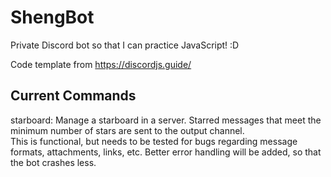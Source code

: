 # ShengBot
Private Discord bot so that I can practice JavaScript! :D  

Code template from https://discordjs.guide/  

## Current Commands

starboard: Manage a starboard in a server. Starred messages that meet the minimum number of stars are sent to the output channel.  
This is functional, but needs to be tested for bugs regarding message formats, attachments, links, etc. Better error handling will be added, so that the bot crashes less.